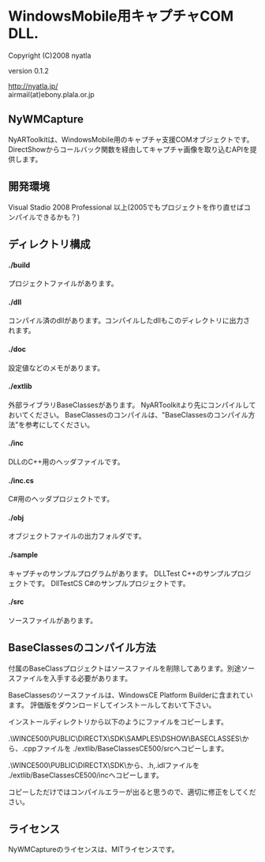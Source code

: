 # WindowsMobile用キャプチャCOM DLL.
Copyright (C)2008 nyatla

version 0.1.2

http://nyatla.jp/  
airmail(at)ebony.plala.or.jp  


## NyWMCapture

NyARToolkitは、WindowsMobile用のキャプチャ支援COMオブジェクトです。
DirectShowからコールバック関数を経由してキャプチャ画像を取り込むAPIを提供します。


## 開発環境
 Visual Stadio 2008 Professional 以上(2005でもプロジェクトを作り直せばコンパイルできるかも？)


## ディレクトリ構成

#### ./build
プロジェクトファイルがあります。
#### ./dll
コンパイル済のdllがあります。コンパイルしたdllもこのディレクトリに出力されます。
#### ./doc
設定値などのメモがあります。
#### ./extlib
外部ライブラリBaseClassesがあります。
NyARToolkitより先にコンパイルしておいてください。
BaseClassesのコンパイルは、"BaseClassesのコンパイル方法"を参考にしてください。
#### ./inc
DLLのC++用のヘッダファイルです。
#### ./inc.cs
C#用のヘッダプロジェクトです。
#### ./obj
オブジェクトファイルの出力フォルダです。
#### ./sample
キャプチャのサンプルプログラムがあります。
DLLTest C++のサンプルプロジェクトです。
DllTestCS C#のサンプルプロジェクトです。
#### ./src
ソースファイルがあります。



## BaseClassesのコンパイル方法
付属のBaseClassプロジェクトはソースファイルを削除してあります。別途ソースファイルを入手する必要があります。

BaseClassesのソースファイルは、WindowsCE Platform Builderに含まれています。
評価版をダウンロードしてインストールしておいて下さい。

インストールディレクトリから以下のようにファイルをコピーします。

.\WINCE500\PUBLIC\DIRECTX\SDK\SAMPLES\DSHOW\BASECLASSES\から、.cppファイルを
./extlib/BaseClassesCE500/srcへコピーします。

.\WINCE500\PUBLIC\DIRECTX\SDK\から、.h,.idlファイルを
./extlib/BaseClassesCE500/incへコピーします。

コピーしただけではコンパイルエラーが出ると思うので、適切に修正をしてください。


## ライセンス
NyWMCaptureのライセンスは、MITライセンスです。

